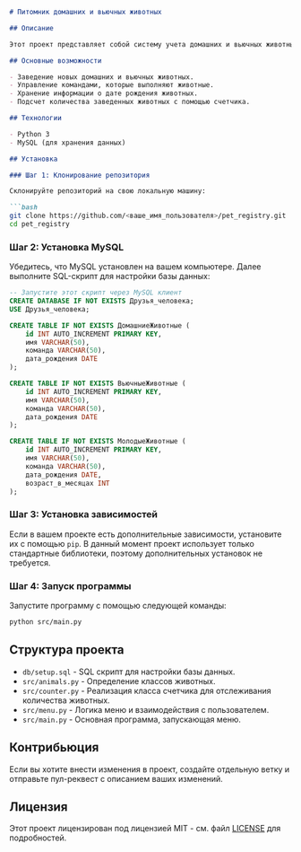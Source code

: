 ```markdown
# Питомник домашних и вьючных животных

## Описание

Этот проект представляет собой систему учета домашних и вьючных животных в питомнике. Он позволяет создавать записи о различных животных, добавлять их в реестр, управлять командами, которые они могут выполнять, и получать информацию о них. Система состоит из базовых классов животных и их производителей, а также простого меню для взаимодействия с пользователем.

## Основные возможности

- Заведение новых домашних и вьючных животных.
- Управление командами, которые выполняют животные.
- Хранение информации о дате рождения животных.
- Подсчет количества заведенных животных с помощью счетчика.

## Технологии

- Python 3
- MySQL (для хранения данных)

## Установка

### Шаг 1: Клонирование репозитория

Склонируйте репозиторий на свою локальную машину:

```bash
git clone https://github.com/<ваше_имя_пользователя>/pet_registry.git
cd pet_registry
```

### Шаг 2: Установка MySQL

Убедитесь, что MySQL установлен на вашем компьютере. Далее выполните SQL-скрипт для настройки базы данных:

```sql
-- Запустите этот скрипт через MySQL клиент
CREATE DATABASE IF NOT EXISTS Друзья_человека;
USE Друзья_человека;

CREATE TABLE IF NOT EXISTS ДомашниеЖивотные (
    id INT AUTO_INCREMENT PRIMARY KEY,
    имя VARCHAR(50),
    команда VARCHAR(50),
    дата_рождения DATE
);

CREATE TABLE IF NOT EXISTS ВьючныеЖивотные (
    id INT AUTO_INCREMENT PRIMARY KEY,
    имя VARCHAR(50),
    команда VARCHAR(50),
    дата_рождения DATE
);

CREATE TABLE IF NOT EXISTS МолодыеЖивотные (
    id INT AUTO_INCREMENT PRIMARY KEY,
    имя VARCHAR(50),
    команда VARCHAR(50),
    дата_рождения DATE,
    возраст_в_месяцах INT
);
```

### Шаг 3: Установка зависимостей

Если в вашем проекте есть дополнительные зависимости, установите их с помощью `pip`. В данный момент проект использует только стандартные библиотеки, поэтому дополнительных установок не требуется.

### Шаг 4: Запуск программы

Запустите программу с помощью следующей команды:

```bash
python src/main.py
```

## Структура проекта

- `db/setup.sql` - SQL скрипт для настройки базы данных.
- `src/animals.py` - Определение классов животных.
- `src/counter.py` - Реализация класса счетчика для отслеживания количества животных.
- `src/menu.py` - Логика меню и взаимодействия с пользователем.
- `src/main.py` - Основная программа, запускающая меню.

## Контрибьюция

Если вы хотите внести изменения в проект, создайте отдельную ветку и отправьте пул-реквест с описанием ваших изменений.

## Лицензия

Этот проект лицензирован под лицензией MIT - см. файл [LICENSE](LICENSE) для подробностей.
```